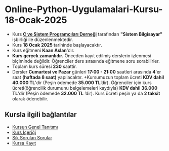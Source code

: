 # Online-Python-Uygulamalari-Kursu-18-Ocak-2025

+ Kurs __[C ve Sistem Programcıları Derneği](http://www.csystem.org/)__ tarafından __"Sistem Bilgisayar"__ işbirliği ile düzenlenmektedir.
+ Kurs __18 Ocak 2025__ tarihinde başlayacaktır.
+ Kurs eğitmeni __Kaan Aslan__'dır.
+ __Kurs gerçek zamanlıdır.__ Önceden kayıt edilmiş derslerin izlenmesi biçiminde değildir. Öğrenciler ders sırasında eğitmene soru sorabilirler.
+ Toplam kurs süresi __230__ saattir. 
+ Dersler __Cumartesi ve Pazar__ günleri __17:00 - 21:00__ saatleri arasında __4__'er saat __(haftada 8 saat)__ yapılacaktır. 
+Kursumuzun toplam ücreti __KDV dahil 40.000 TL__'dir (Peşin ödemede __35.000 TL__’dir). Öğrenciler için kurs ücreti(öğrencilik durumunu belgelemeleri kaydıyla) __KDV dahil 36.000 TL__'dir (Peşin ödemede __32.000 TL__ ’dir). Kurs ücreti peşin ya da __2 taksit__ olarak ödenebilir.


## Kursla ilgili bağlantılar
+ [Kursun Genel Tanıtımı](https://github.com/CSD-1993/Online-Python-Programlama-Dili-Uygulamalari-Kursu-Mayis-2021/blob/main/kurs_tanitimi.md)
+ [Kurs İçeriği](https://github.com/CSD-1993/Online-Python-Programlama-Dili-Uygulamalari-Kursu-Mayis-2021/blob/main/kurs_icerigi.md)
+ [Sık Sorulan Sorular](https://github.com/CSD-1993/Online-Python-Programlama-Dili-Uygulamalari-Kursu-Mayis-2021/blob/main/sss.md)
+ [Kursa Kayıt](https://us02web.zoom.us/meeting/register/tZAucuyhqTstHt2oSl9qFlseTIfnU-JzYgLC)
